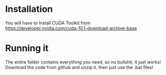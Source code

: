 # Installation
You will have to install CUDA Toolkit from https://developer.nvidia.com/cuda-10.1-download-archive-base

# Running it
The entire folder contains everything you need, so no bullshit, it just works!
Download the code from github and unzip it, then just use the .bat files!
